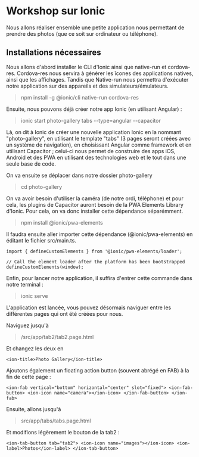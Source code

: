 # Workshop sur Ionic

Nous allons réaliser ensemble une petite application nous permettant de prendre des photos (que ce soit sur ordinateur ou téléphone).

## Installations nécessaires

Nous allons d'abord installer le CLI d'Ionic ainsi que native-run et cordova-res. 
Cordova-res nous servira à générer les îcones des applications natives, ainsi que les affichages. Tandis que Native-run nous permettra d'exécuter notre application sur des appareils et des simulateurs/émulateurs.

> npm install -g @ionic/cli native-run cordova-res

Ensuite, nous pouvons déjà créer notre app Ionic (en utilisant Angular) :

> ionic start photo-gallery tabs --type=angular --capacitor

Là, on dit à Ionic de créer une nouvelle application Ionic en la nommant "photo-gallery", en utilisant le template "tabs" (3 pages seront créées avec un système de navigation), en choisissant Angular comme framework et en utilisant Capacitor ; celui-ci nous permet de construire des apps iOS, Android et des PWA en utilisant des technologies web et le tout dans une seule base de code.

On va ensuite se déplacer dans notre dossier photo-gallery

> cd photo-gallery

On va avoir besoin d'utiliser la caméra (de notre ordi, téléphone) et pour cela, les plugins de Capacitor auront besoin de la PWA Elements Library d'Ionic. Pour cela, on va donc installer cette dépendance séparémment.

> npm install @ionic/pwa-elements

Il faudra ensuite aller importer cette dépendance (@ionic/pwa-elements) en éditant le fichier src/main.ts.

```
import { defineCustomElements } from '@ionic/pwa-elements/loader';

// Call the element loader after the platform has been bootstrapped
defineCustomElements(window);
```


Enfin, pour lancer notre application, il suffira d'entrer cette commande dans notre terminal :

> ionic serve

L'application est lancée, vous pouvez désormais naviguer entre les différentes pages qui ont été créées pour nous.

Naviguez jusqu'à 
> /src/app/tab2/tab2.page.html

Et changez les deux <ion-title> en 
  
`
<ion-title>Photo Gallery</ion-title>
`

Ajoutons également un floating action button (souvent abrégé en FAB) à la fin de cette page :

`
<ion-fab vertical="bottom" horizontal="center" slot="fixed">
    <ion-fab-button>
        <ion-icon name="camera"></ion-icon>
    </ion-fab-button>
</ion-fab>
`

Ensuite, allons jusqu'à 
> src/app/tabs/tabs.page.html

Et modifions légèrement le bouton de la tab2 :

`
<ion-tab-button tab="tab2">
  <ion-icon name="images"></ion-icon>
  <ion-label>Photos</ion-label>
</ion-tab-button>
`


